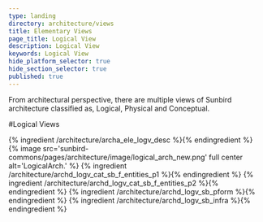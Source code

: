 ```yaml
---
type: landing
directory: architecture/views
title: Elementary Views
page_title: Logical View
description: Logical View
keywords: Logical View
hide_platform_selector: true
hide_section_selector: true
published: true
---
```

From architectural perspective,  there are multiple views of Sunbird architecture  classified as, Logical, Physical  and Conceptual.

#Logical Views

{% ingredient /architecture/archa_ele_logv_desc %}{% endingredient %}
{% image src='sunbird-commons/pages/architecture/image/logical_arch_new.png' full center alt='LogicalArch.' %}
{% ingredient /architecture/archd_logv_cat_sb_f_entities_p1 %}{% endingredient %}
{% ingredient /architecture/archd_logv_cat_sb_f_entities_p2 %}{% endingredient %}
{% ingredient /architecture/archd_logv_sb_pform %}{% endingredient %}
{% ingredient /architecture/archd_logv_sb_infra %}{% endingredient %}

